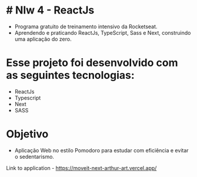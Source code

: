 # # Nlw 4 - ReactJs
- Programa gratuito de treinamento intensivo da Rocketseat.
- Aprendendo e praticando ReactJs, TypeScript, Sass e Next, construindo uma aplicação do zero.

# Esse projeto foi desenvolvido com as seguintes tecnologias:

- ReactJs
- Typescript
- Next
- SASS

# Objetivo
- Aplicação Web no estilo Pomodoro para estudar com eficiência e evitar o sedentarismo.


Link to application - https://moveit-next-arthur-art.vercel.app/
